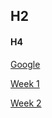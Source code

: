
## H2
#### H4

[Google](https://www.google.com)

[Week 1](https://github.com/DanteJones/Directory/blob/master/Week%201.md)

[Week 2](https://github.com/DanteJones/Directory/blob/master/Week%202.md)
